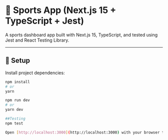 # 🏀 Sports App (Next.js 15 + TypeScript + Jest)

A sports dashboard app built with Next.js 15, TypeScript, and tested using Jest and React Testing Library.

---

## 🔧 Setup

Install project dependencies:

```bash
npm install
# or
yarn

npm run dev 
# or
yarn dev

##Testing
npm test

Open [http://localhost:3000](http://localhost:3000) with your browser to see the result.